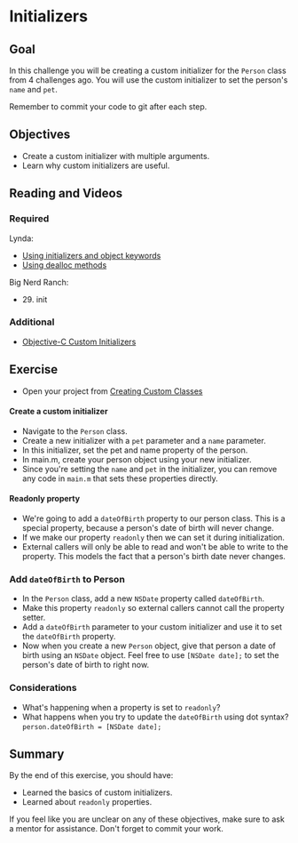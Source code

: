 # Initializers

## Goal

In this challenge you will be creating a custom initializer for the `Person` class from 4 challenges ago. You will use the custom initializer to set the person's `name` and `pet`.

Remember to commit your code to git after each step.

## Objectives

* Create a custom initializer with multiple arguments.
* Learn why custom initializers are useful.

## Reading and Videos

### Required

Lynda:

* [Using initializers and object keywords](https://www.lynda.com/Objective-C-tutorials/Using-initializers-object-keywords/143328/157002-4.html?srchtrk=index%3a8%0alinktypeid%3a2%0aq%3aobjective+c%0apage%3a1%0as%3arelevance%0asa%3atrue%0aproducttypeid%3a2)
* [Using dealloc methods](https://www.lynda.com/Objective-C-tutorials/Using-dealloc-methods/143328/157003-4.html?srchtrk=index%3a8%0alinktypeid%3a2%0aq%3aobjective+c%0apage%3a1%0as%3arelevance%0asa%3atrue%0aproducttypeid%3a2)

Big Nerd Ranch:

* 29\. init

### Additional

* [Objective-C Custom Initializers](http://www.codingexplorer.com/objective-c-custom-initializers/)


## Exercise

* Open your project from [Creating Custom Classes](../section4/4.9.md)

#### Create a custom initializer

* Navigate to the `Person` class.
* Create a new initializer with a `pet` parameter and a `name` parameter.
* In this initializer, set the pet and name property of the person.
* In main.m, create your person object using your new initializer.
* Since you're setting the `name` and `pet` in the initializer, you can remove any code in `main.m` that sets these properties directly.


#### Readonly property

* We're going to add a `dateOfBirth` property to our person class. This is a special property, because a person's date of birth will never change.
* If we make our property `readonly` then we can set it during initialization.
* External callers will only be able to read and won't be able to write to the property. This models the fact that a person's birth date never changes.

### Add `dateOfBirth` to Person

* In the `Person` class, add a new `NSDate` property called `dateOfBirth`.
* Make this property `readonly` so external callers cannot call the property setter.
* Add a `dateOfBirth` parameter to your custom initializer and use it to set the `dateOfBirth` property.
* Now when you create a new `Person` object, give that person a date of birth using an `NSDate` object. Feel free to use `[NSDate date];` to set the person's date of birth to right now.


### Considerations

* What's happening when a property is set to `readonly`?
* What happens when you try to update the `dateOfBirth` using dot syntax? `person.dateOfBirth = [NSDate date];`

## Summary

By the end of this exercise, you should have:

* Learned the basics of custom initializers.
* Learned about `readonly` properties.

If you feel like you are unclear on any of these objectives, make sure to ask a mentor for assistance. Don't forget to commit your work.
